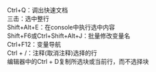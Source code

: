 Ctrl+Q：调出快速文档  
三击：选中整行  
Shift+Alt+E：在console中执行选中内容  
Shift+F6或Ctrl+Shift+Alt+J：批量修改变量名  
Ctrl+F12：变量导航  
Ctrl + /：注释(取消注释)选择的行  
编辑器中的Ctrl + D复制所选块或当前行，而不选择块
